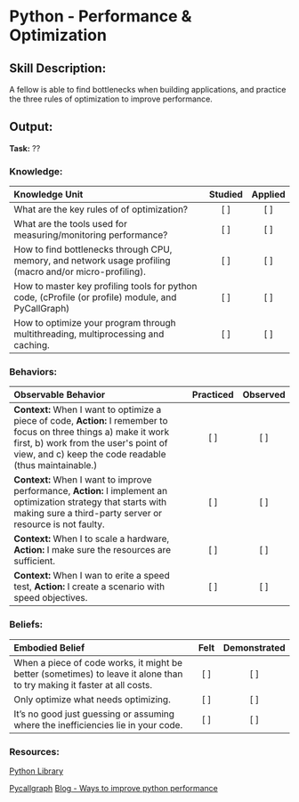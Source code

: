 # Python - Performance & Optimization


## Skill Description:

A fellow is able to find bottlenecks when building applications, and practice the three rules of optimization to improve performance.

## Output:

**Task:** ??


### Knowledge: 
| Knowledge Unit   |      Studied      | Applied |
|:-------------|:------------------:|:--------:|
| What are the key rules of of optimization? | [ ] | [ ] |
| What are the tools used for measuring/monitoring performance? | [ ] | [ ] |
| How to find bottlenecks through CPU, memory, and network usage profiling (macro and/or micro-profiling). | [ ] | [ ] |
| How to master key profiling tools for python code, (cProfile (or profile) module, and PyCallGraph) | [ ] | [ ] |
| How to optimize your program through multithreading, multiprocessing and caching. | [ ] | [ ] |


### Behaviors:
| Observable Behavior   |      Practiced      | Observed |
|:-------------|:------------------:|:--------:|
| **Context:** When I want to optimize a piece of code, **Action:** I remember to focus on three things a) make it work first, b) work from the user's point of view, and c) keep the code readable (thus maintainable.) | [ ] | [ ] |
| **Context:** When I want to improve performance, **Action:** I implement an optimization strategy that starts with making sure a third-party server or resource is not faulty. | [ ] | [ ] |
| **Context:** When I to scale a hardware, **Action:** I make sure the resources are sufficient. | [ ] | [ ] |
| **Context:** When I wan to erite a speed test, **Action:** I create a scenario with speed objectives. | [ ] | [ ] |


### Beliefs: 
| Embodied Belief   |      Felt      | Demonstrated |
|:-------------|:------------------:|:--------:|
| When a piece of code works, it might be better (sometimes) to leave it alone than to try making it faster at all costs.  | [ ] | [ ] |
| Only optimize what needs optimizing. | [ ] | [ ] |
| It’s no good just guessing or assuming where the inefficiencies lie in your code. | [ ] | [ ] |



### Resources:

[Python Library](https://docs.python.org/3/library/profile.html)

[Pycallgraph](http://pycallgraph.slowchop.com/en/master/)
[Blog - Ways to improve python performance](https://www.monitis.com/blog/7-ways-to-improve-your-python-performance/)

